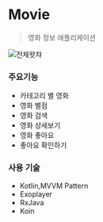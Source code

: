 # Movie
> 영화 정보 애플리케이션

![전체왓챠](https://user-images.githubusercontent.com/26649912/62795397-9b8c1d80-bb11-11e9-9a0a-2857ad3e4af2.PNG)

### 주요기능

* 카테고리 별 영화
* 영화 별점
* 영화 검색
* 영화 상세보기
* 영화 좋아요
* 좋아요 확인하기

### 사용 기술

* Kotlin,MVVM Pattern
* Exoplayer
* RxJava
* Koin
